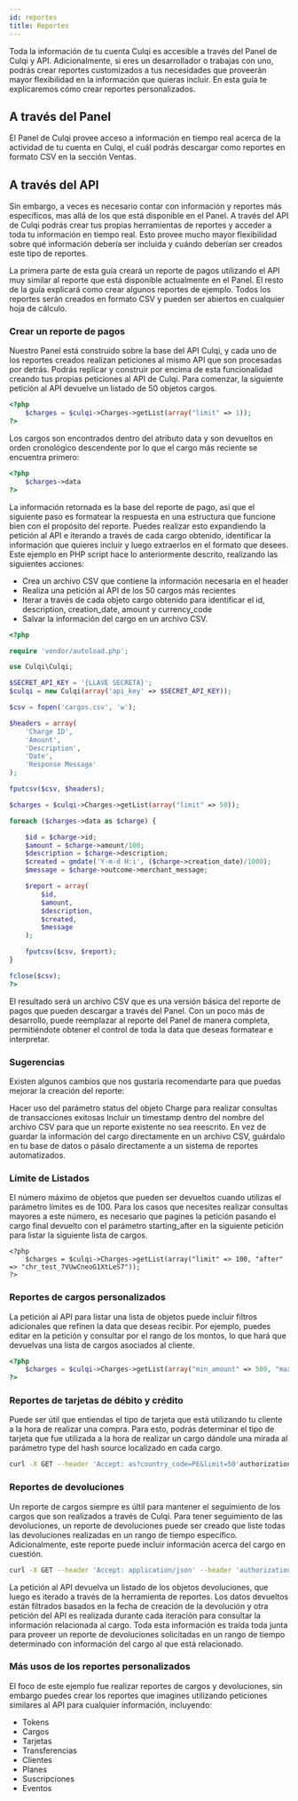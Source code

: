 ```yaml
---
id: reportes
title: Reportes
---
```


Toda la información de tu cuenta Culqi es accesible a través del Panel de Culqi y API. Adicionalmente, si eres un desarrollador o trabajas con uno, podrás crear reportes customizados a tus necesidades que proveerán mayor flexibilidad en la información que quieras incluir. En esta guía te explicaremos cómo crear reportes personalizados.

## A través del Panel

El Panel de Culqi provee acceso a información en tiempo real acerca de la actividad de tu cuenta en Culqi, el cuál podrás descargar como reportes en formato CSV en la sección Ventas.

## A través del API

Sin embargo, a veces es necesario contar con información y reportes más específicos, mas allá de los que está disponible en el Panel. A través del API de Culqi podrás crear tus propias herramientas de reportes y acceder a toda tu información en tiempo real. Esto provee mucho mayor flexibilidad sobre qué información debería ser incluida y cuándo deberían ser creados este tipo de reportes.

La primera parte de esta guía creará un reporte de pagos utilizando el API muy similar al reporte que está disponible actualmente en el Panel. El resto de la guía explicará como crear algunos reportes de ejemplo. Todos los reportes serán creados en formato CSV y pueden ser abiertos en cualquier hoja de cálculo.

### Crear un reporte de pagos

Nuestro Panel está construido sobre la base del API Culqi, y cada uno de los reportes creados realizan peticiones al mismo API que son procesadas por detrás. Podrás replicar y construir por encima de esta funcionalidad creando tus propias peticiones al API de Culqi. Para comenzar, la siguiente petición al API devuelve un listado de 50 objetos cargos.

```php
<?php
    $charges = $culqi->Charges->getList(array("limit" => 1));
?>
```

Los cargos son encontrados dentro del atributo data y son devueltos en orden cronológico descendente por lo que el cargo más reciente se encuentra primero:

```php
<?php
    $charges->data
?>
```

La información retornada es la base del reporte de pago, así que el siguiente paso es formatear la respuesta en una estructura que funcione bien con el propósito del reporte. Puedes realizar esto expandiendo la petición al API e iterando a través de cada cargo obtenido, identificar la información que quieres incluir y luego extraerlos en el formato que desees. Este ejemplo en PHP script hace lo anteriormente descrito, realizando las siguientes acciones:

- Crea un archivo CSV que contiene la información necesaria en el header
- Realiza una petición al API de los 50 cargos más recientes
- Iterar a través de cada objeto cargo obtenido para identificar el id, description, creation_date, amount y currency_code
- Salvar la información del cargo en un archivo CSV.

```php
<?php

require 'vendor/autoload.php';

use Culqi\Culqi;

$SECRET_API_KEY = '{LLAVE SECRETA}';
$culqi = new Culqi(array('api_key' => $SECRET_API_KEY));

$csv = fopen('cargos.csv', 'w');

$headers = array(
    'Charge ID',
    'Amount',
    'Description',
    'Date',
    'Response Message'
);

fputcsv($csv, $headers);

$charges = $culqi->Charges->getList(array("limit" => 50));

foreach ($charges->data as $charge) {

    $id = $charge->id;
    $amount = $charge->amount/100;
    $description = $charge->description;
    $created = gmdate('Y-m-d H:i', ($charge->creation_date)/1000);
    $message = $charge->outcome->merchant_message;

    $report = array(
        $id,
        $amount,
        $description,
        $created,
        $message
    );

    fputcsv($csv, $report);
}

fclose($csv);
?>
```

El resultado será un archivo CSV que es una versión básica del reporte de pagos que pueden descargar a través del Panel. Con un poco más de desarrollo, puede reemplazar al reporte del Panel de manera completa, permitiéndote obtener el control de toda la data que deseas formatear e interpretar.

### Sugerencias

Existen algunos cambios que nos gustaría recomendarte para que puedas mejorar la creación del reporte:

Hacer uso del parámetro status del objeto Charge para realizar consultas de transacciones exitosas
Incluir un timestamp dentro del nombre del archivo CSV para que un reporte existente no sea reescrito.
En vez de guardar la información del cargo directamente en un archivo CSV, guárdalo en tu base de datos o pásalo directamente a un sistema de reportes automatizados.

### Límite de Listados

El número máximo de objetos que pueden ser devueltos cuando utilizas el parámetro límites es de 100. Para los casos que necesites realizar consultas mayores a este número, es necesario que pagines la petición pasando el cargo final devuelto con el parámetro starting_after en la siguiente petición para listar la siguiente lista de cargos.

```
<?php
    $charges = $culqi->Charges->getList(array("limit" => 100, "after" => "chr_test_7VUwCneoG1XtLeS7"));
?>
```

### Reportes de cargos personalizados

La petición al API para listar una lista de objetos puede incluir filtros adicionales que refinen la data que deseas recibir. Por ejemplo, puedes editar en la petición y consultar por el rango de los montos, lo que hará que devuelvas una lista de cargos asociados al cliente.

```php
<?php
    $charges = $culqi->Charges->getList(array("min_amount" => 500, "max_amount" => 1000,"limit" => 50));
?>
```

### Reportes de tarjetas de débito y crédito

Puede ser útil que entiendas el tipo de tarjeta que está utilizando tu cliente a la hora de realizar una compra. Para esto, podrás determinar el tipo de tarjeta que fue utilizada a la hora de realizar un cargo dándole una mirada al parámetro type del hash source localizado en cada cargo.

```bash
curl -X GET --header 'Accept: as?country_code=PE&limit=50'authorization: Bearer sk_test_UTCQSGcXW8bCyU59' 'https://api.culqi.com/v2/iins
```

### Reportes de devoluciones

Un reporte de cargos siempre es últil para mantener el seguimiento de los cargos que son realizados a través de Culqi. Para tener seguimiento de las devoluciones, un reporte de devoluciones puede ser creado que liste todas las devoluciones realizadas en un rango de tiempo específico. Adicionalmente, este reporte puede incluir información acerca del cargo en cuestión.

```bash
curl -X GET --header 'Accept: application/json' --header 'authorization: Bearer sk_test_UTCQSGcXW8bCyU59' 'https://api.culqi.com/api/v2/refunds?limit=50'
```

La petición al API devuelva un listado de los objetos devoluciones, que luego es iterado a través de la herramienta de reportes. Los datos devueltos están filtrados basados en la fecha de creación de la devolución y otra petición del API es realizada durante cada iteración para consultar la información relacionada al cargo. Toda esta información es traída toda junta para proveer un reporte de devoluciones solicitadas en un rango de tiempo determinado con información del cargo al que está relacionado.

### Más usos de los reportes personalizados

El foco de este ejemplo fue realizar reportes de cargos y devoluciones, sin embargo puedes crear los reportes que imagines utilizando peticiones similares al API para cualquier información, incluyendo:

- Tokens
- Cargos
- Tarjetas
- Transferencias
- Clientes
- Planes
- Suscripciones
- Eventos